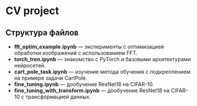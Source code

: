 # CV project

## Структура файлов
- **fft_optim_example.ipynb** — эксперименты с оптимизацией обработки изображений с использованием FFT.
- **torch_tren.ipynb** — знакомство с PyTorch и базовыми архитектурами нейросетей.
- **cart_pole_task.ipynb** — изучение метода обучения с подкреплением на примере задачи CartPole.
- **fine_tuning.ipynb** — дообучение ResNet18 на CIFAR-10.
- **fine_tuning_with_transform.ipynb** — дообучение ResNet18 на CIFAR-10 с трансформацией данных.


